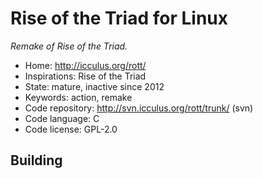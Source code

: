 # Rise of the Triad for Linux

_Remake of Rise of the Triad._

- Home: http://icculus.org/rott/
- Inspirations: Rise of the Triad
- State: mature, inactive since 2012
- Keywords: action, remake
- Code repository: http://svn.icculus.org/rott/trunk/ (svn)
- Code language: C
- Code license: GPL-2.0

## Building
